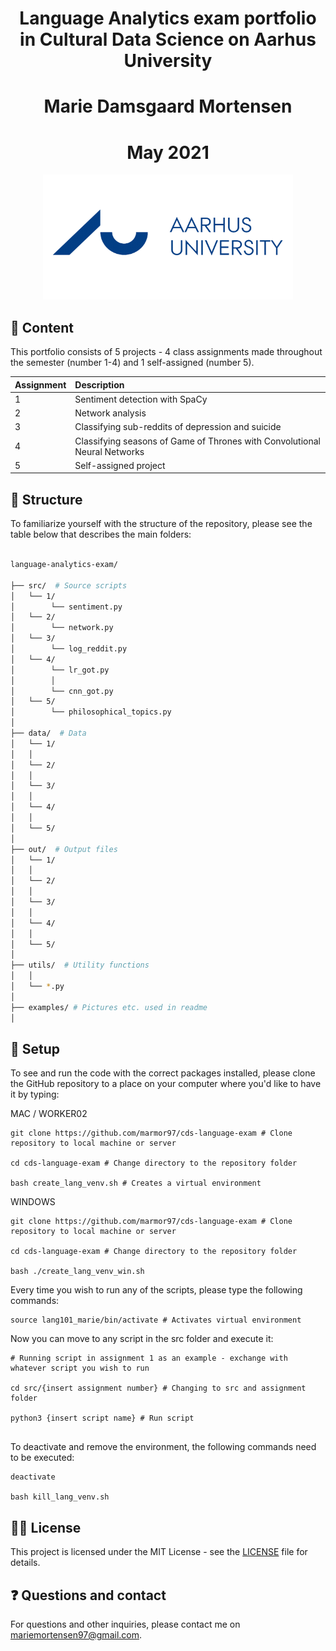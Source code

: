 <h1 align="center"> Language Analytics exam portfolio in Cultural Data Science on Aarhus University</h1>
<h1 align="center"> Marie Damsgaard Mortensen</h1>
<h1 align="center"> May 2021</h1>

<p align="center">
  <a href="https://github.com/marmor97/cds-language-exam">
    <img src="examples/aarhus-university.png" alt="Logo" width="400" height="200">
  </a>

## :open_book: Content

This portfolio consists of 5 projects - 4 class assignments made throughout the semester (number 1-4) and 1 self-assigned (number 5). 


| Assignment | Description|
|--------|:-----------|
| 1 | Sentiment detection with SpaCy |
| 2 | Network analysis |
| 3 | Classifying sub-reddits of depression and suicide |
| 4 | Classifying seasons of Game of Thrones with Convolutional Neural Networks |
| 5 | Self-assigned project |
    

## :file_folder: Structure

To familiarize yourself with the structure of the repository, please see the table below that describes the main folders: 
    
```bash

language-analytics-exam/  

├── src/  # Source scripts
│   └── 1/
│        └── sentiment.py
│   └── 2/
│        └── network.py
│   └── 3/
│        └── log_reddit.py
│   └── 4/
│        └── lr_got.py
│        │
│        └── cnn_got.py
│   └── 5/
│        └── philosophical_topics.py
│    
├── data/  # Data 
│   └── 1/   
│   │ 
│   └── 2/ 
│   │ 
│   └── 3/ 
│   │ 
│   └── 4/ 
│   │ 
│   └── 5/ 
│
├── out/  # Output files
│   └── 1/
│   │ 
│   └── 2/
│   │ 
│   └── 3/
│   │ 
│   └── 4/
│   │ 
│   └── 5/
│
├── utils/  # Utility functions 
│   │
│   └── *.py
│
├── examples/ # Pictures etc. used in readme
│

```

## :wrench: Setup

To see and run the code with the correct packages installed, please clone the GitHub repository to a place on your computer where you'd like to have it by typing:

MAC / WORKER02

```
git clone https://github.com/marmor97/cds-language-exam # Clone repository to local machine or server

cd cds-language-exam # Change directory to the repository folder

bash create_lang_venv.sh # Creates a virtual environment
```

WINDOWS

```
git clone https://github.com/marmor97/cds-language-exam # Clone repository to local machine or server

cd cds-language-exam # Change directory to the repository folder

bash ./create_lang_venv_win.sh
```


Every time you wish to run any of the scripts, please type the following commands:

```
source lang101_marie/bin/activate # Activates virtual environment
```

Now you can move to any script in the src folder and execute it:

```
# Running script in assignment 1 as an example - exchange with whatever script you wish to run

cd src/{insert assignment number} # Changing to src and assignment folder 

python3 {insert script name} # Run script
    
```
To deactivate and remove the environment, the following commands need to be executed:

```
deactivate 

bash kill_lang_venv.sh

```
    
   
## :woman_technologist: License

This project is licensed under the MIT License - see the [LICENSE](LICENSE) file for details.


## :question: Questions and contact  
For questions and other inquiries, please contact me on mariemortensen97@gmail.com.

